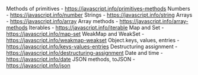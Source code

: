 Methods of primitives - https://javascript.info/primitives-methods
Numbers - https://javascript.info/number
Strings - https://javascript.info/string
Arrays - https://javascript.info/array
Array methods - https://javascript.info/array-methods
Iterables - https://javascript.info/iterable
Map and Set - https://javascript.info/map-set
WeakMap and WeakSet - https://javascript.info/weakmap-weakset
Object.keys, values, entries - https://javascript.info/keys-values-entries
Destructuring assignment - https://javascript.info/destructuring-assignment
Date and time - https://javascript.info/date
JSON methods, toJSON - https://javascript.info/json
